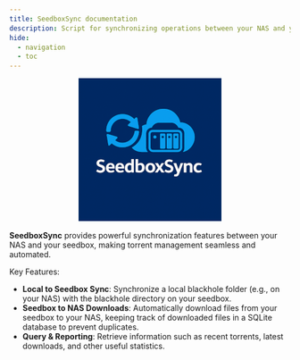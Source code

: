 ```yaml
---
title: SeedboxSync documentation
description: Script for synchronizing operations between your NAS and your seedbox.
hide:
  - navigation
  - toc
---
```


<p align="center">
  <img alt="SeedboxSync logo" src="images/seedboxsync.png" />
</p>

**SeedboxSync** provides powerful synchronization features between your NAS and your seedbox, making torrent management seamless and automated.

Key Features:

- **Local to Seedbox Sync**: Synchronize a local blackhole folder (e.g., on your NAS) with the blackhole directory on your seedbox.
- **Seedbox to NAS Downloads**: Automatically download files from your seedbox to your NAS, keeping track of downloaded files in a SQLite database to prevent duplicates.
- **Query & Reporting**: Retrieve information such as recent torrents, latest downloads, and other useful statistics.
